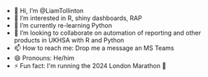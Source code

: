 - 👋 Hi, I’m @LiamTollinton
- 👀 I’m interested in R, shiny dashboards, RAP
- 🌱 I’m currently re-learning Python 
- 💞️ I’m looking to collaborate on automation of reporting and other products in UKHSA with R and Python
- 📫 How to reach me: Drop me a message an MS Teams
- 😄 Pronouns: He/him
- ⚡ Fun fact: I'm running the 2024 London Marathon 🏃

<!---
LiamTollinton/LiamTollinton is a ✨ special ✨ repository because its `README.md` (this file) appears on your GitHub profile.
You can click the Preview link to take a look at your changes.
--->

